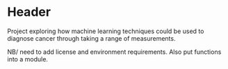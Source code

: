 # Header

Project exploring how machine learning techniques could be used to diagnose cancer through taking a range of measurements. 

NB/ need to add license and environment requirements. Also put functions into a module.
